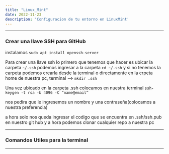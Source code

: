 ```yaml
---
title: "Linux_Mint"
date: 2022-11-23
description: 'Configuracion de tu entorno en LinuxMint'
---
```


---
### Crear una llave SSH para GitHub

instalamos `sudo apt install openssh-server`

Para crear una llave ssh lo primero que tenemos que hacer es ubicar la carpeta `~/.ssh` podemos ingresar a la carpeta `cd ~/.ssh` y si no tenemos la carpeta podemos crearla desde la terminal o directamente en la crpeta home de nuestra pc, terminal ==> `mkdir .ssh`

Una vez ubicado en la carpeta .ssh colocamos en nuestra terminal `ssh-keygen -t rsa -b 4096 -C “name@email”`

nos pedira que le ingresemos un nombre y una contraseña(colocamos a nuestra preferencia)

a hora solo nos queda ingresar el codigo que se encuentra en .ssh/ssh.pub en nuestro git hub y a hora podemos clonar cualquier repo a nuestra pc 

---  

### Comandos Utiles para la terminal

---
